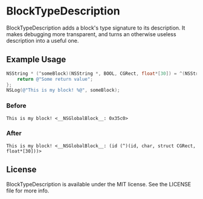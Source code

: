 # BlockTypeDescription

BlockTypeDescription adds a block's type signature to its description.
It makes debugging more transparent, and turns an otherwise useless description into a useful one.

## Example Usage

``` objective-c
NSString * (^someBlock)(NSString *, BOOL, CGRect, float*[30]) = ^(NSString *a, BOOL b, CGRect c, float *d[30]) {
    return @"Some return value";
};
NSLog(@"This is my block! %@", someBlock);
```

### Before

```
This is my block! <__NSGlobalBlock__: 0x35c0>
```

### After

```
This is my block! <__NSGlobalBlock__: (id (^)(id, char, struct CGRect, float*[30]))>
```

## License

BlockTypeDescription is available under the MIT license. See the LICENSE file for more info.
